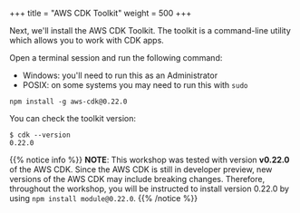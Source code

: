 +++
title = "AWS CDK Toolkit"
weight = 500
+++

Next, we'll install the AWS CDK Toolkit. The toolkit is a command-line utility
which allows you to work with CDK apps.

Open a terminal session and run the following command:

- Windows: you'll need to run this as an Administrator
- POSIX: on some systems you may need to run this with `sudo`

```console
npm install -g aws-cdk@0.22.0
```

You can check the toolkit version:

```console
$ cdk --version
0.22.0
```

{{% notice info %}} __NOTE__: This workshop was tested with version __v0.22.0__ of the AWS CDK. Since the AWS
CDK is still in developer preview, new versions of the AWS CDK may include
breaking changes. Therefore, throughout the workshop, you will be instructed to
install version 0.22.0 by using `npm install module@0.22.0`. {{% /notice %}}
